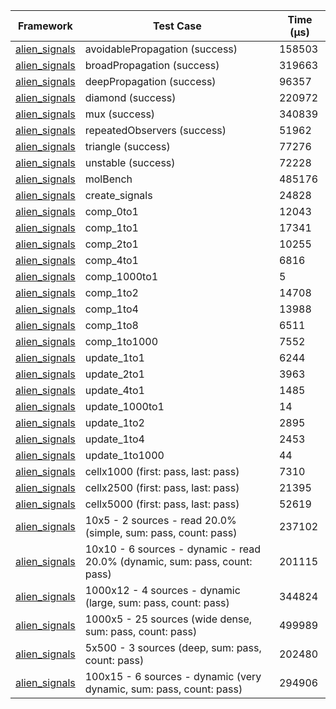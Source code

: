 | Framework | Test Case | Time (μs) |
| --- | --- | --- |
| [alien_signals](https://github.com/medz/alien-signals-dart) | avoidablePropagation (success) | 158503 |
| [alien_signals](https://github.com/medz/alien-signals-dart) | broadPropagation (success) | 319663 |
| [alien_signals](https://github.com/medz/alien-signals-dart) | deepPropagation (success) | 96357 |
| [alien_signals](https://github.com/medz/alien-signals-dart) | diamond (success) | 220972 |
| [alien_signals](https://github.com/medz/alien-signals-dart) | mux (success) | 340839 |
| [alien_signals](https://github.com/medz/alien-signals-dart) | repeatedObservers (success) | 51962 |
| [alien_signals](https://github.com/medz/alien-signals-dart) | triangle (success) | 77276 |
| [alien_signals](https://github.com/medz/alien-signals-dart) | unstable (success) | 72228 |
| [alien_signals](https://github.com/medz/alien-signals-dart) | molBench | 485176 |
| [alien_signals](https://github.com/medz/alien-signals-dart) | create_signals | 24828 |
| [alien_signals](https://github.com/medz/alien-signals-dart) | comp_0to1 | 12043 |
| [alien_signals](https://github.com/medz/alien-signals-dart) | comp_1to1 | 17341 |
| [alien_signals](https://github.com/medz/alien-signals-dart) | comp_2to1 | 10255 |
| [alien_signals](https://github.com/medz/alien-signals-dart) | comp_4to1 | 6816 |
| [alien_signals](https://github.com/medz/alien-signals-dart) | comp_1000to1 | 5 |
| [alien_signals](https://github.com/medz/alien-signals-dart) | comp_1to2 | 14708 |
| [alien_signals](https://github.com/medz/alien-signals-dart) | comp_1to4 | 13988 |
| [alien_signals](https://github.com/medz/alien-signals-dart) | comp_1to8 | 6511 |
| [alien_signals](https://github.com/medz/alien-signals-dart) | comp_1to1000 | 7552 |
| [alien_signals](https://github.com/medz/alien-signals-dart) | update_1to1 | 6244 |
| [alien_signals](https://github.com/medz/alien-signals-dart) | update_2to1 | 3963 |
| [alien_signals](https://github.com/medz/alien-signals-dart) | update_4to1 | 1485 |
| [alien_signals](https://github.com/medz/alien-signals-dart) | update_1000to1 | 14 |
| [alien_signals](https://github.com/medz/alien-signals-dart) | update_1to2 | 2895 |
| [alien_signals](https://github.com/medz/alien-signals-dart) | update_1to4 | 2453 |
| [alien_signals](https://github.com/medz/alien-signals-dart) | update_1to1000 | 44 |
| [alien_signals](https://github.com/medz/alien-signals-dart) | cellx1000 (first: pass, last: pass) | 7310 |
| [alien_signals](https://github.com/medz/alien-signals-dart) | cellx2500 (first: pass, last: pass) | 21395 |
| [alien_signals](https://github.com/medz/alien-signals-dart) | cellx5000 (first: pass, last: pass) | 52619 |
| [alien_signals](https://github.com/medz/alien-signals-dart) | 10x5 - 2 sources - read 20.0% (simple, sum: pass, count: pass) | 237102 |
| [alien_signals](https://github.com/medz/alien-signals-dart) | 10x10 - 6 sources - dynamic - read 20.0% (dynamic, sum: pass, count: pass) | 201115 |
| [alien_signals](https://github.com/medz/alien-signals-dart) | 1000x12 - 4 sources - dynamic (large, sum: pass, count: pass) | 344824 |
| [alien_signals](https://github.com/medz/alien-signals-dart) | 1000x5 - 25 sources (wide dense, sum: pass, count: pass) | 499989 |
| [alien_signals](https://github.com/medz/alien-signals-dart) | 5x500 - 3 sources (deep, sum: pass, count: pass) | 202480 |
| [alien_signals](https://github.com/medz/alien-signals-dart) | 100x15 - 6 sources - dynamic (very dynamic, sum: pass, count: pass) | 294906 |
